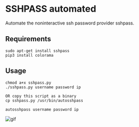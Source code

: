 # SSHPASS automated

Automate the noninteractive ssh password provider sshpass.

## Requirements

```
sudo apt-get install sshpass
pip3 install colorama
```

## Usage

```
chmod a+x sshpass.py
./sshpass.py username password ip

OR copy this script as a binary
cp sshpass.py /usr/bin/autosshpass

autosshpass username password ip
```



![gif](https://user-images.githubusercontent.com/62258986/82859731-d122bb80-9f17-11ea-9948-6fd6c7ed9bf8.gif)
